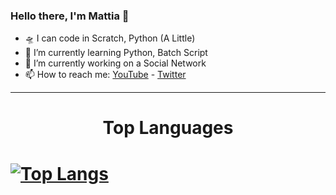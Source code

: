 ### Hello there, I'm Mattia 👋

- 🛸 I can code in Scratch, Python (A Little)
- 🌱 I’m currently learning Python, Batch Script
- 🔭 I’m currently working on a Social Network
- 📫 How to reach me: [YouTube](https://www.youtube.com/channel/UCohKir-O0ZqYlfwywLaIKpw) - [Twitter](https://twitter.com/etimologyyy)

---

<h1 align="center">Top Languages<h1>

[![Top Langs](https://github-readme-stats.vercel.app/api/top-langs/?username=etimology&layout=compact)](https://github.com/Etimology/Etimology)

